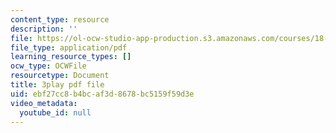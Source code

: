 ```yaml
---
content_type: resource
description: ''
file: https://ol-ocw-studio-app-production.s3.amazonaws.com/courses/18-06sc-linear-algebra-fall-2011/ebf27cc8b4bcaf3d8678bc5159f59d3e_B17h10EF59g.pdf
file_type: application/pdf
learning_resource_types: []
ocw_type: OCWFile
resourcetype: Document
title: 3play pdf file
uid: ebf27cc8-b4bc-af3d-8678-bc5159f59d3e
video_metadata:
  youtube_id: null
---
```

